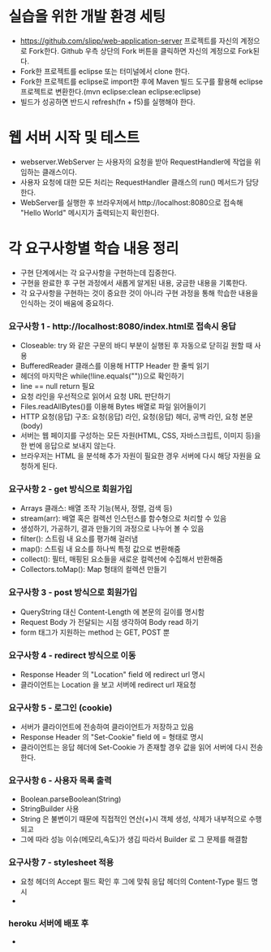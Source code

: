 # 실습을 위한 개발 환경 세팅
* https://github.com/slipp/web-application-server 프로젝트를 자신의 계정으로 Fork한다. Github 우측 상단의 Fork 버튼을 클릭하면 자신의 계정으로 Fork된다.
* Fork한 프로젝트를 eclipse 또는 터미널에서 clone 한다.
* Fork한 프로젝트를 eclipse로 import한 후에 Maven 빌드 도구를 활용해 eclipse 프로젝트로 변환한다.(mvn eclipse:clean eclipse:eclipse)
* 빌드가 성공하면 반드시 refresh(fn + f5)를 실행해야 한다.

# 웹 서버 시작 및 테스트
* webserver.WebServer 는 사용자의 요청을 받아 RequestHandler에 작업을 위임하는 클래스이다.
* 사용자 요청에 대한 모든 처리는 RequestHandler 클래스의 run() 메서드가 담당한다.
* WebServer를 실행한 후 브라우저에서 http://localhost:8080으로 접속해 "Hello World" 메시지가 출력되는지 확인한다.

# 각 요구사항별 학습 내용 정리
* 구현 단계에서는 각 요구사항을 구현하는데 집중한다. 
* 구현을 완료한 후 구현 과정에서 새롭게 알게된 내용, 궁금한 내용을 기록한다.
* 각 요구사항을 구현하는 것이 중요한 것이 아니라 구현 과정을 통해 학습한 내용을 인식하는 것이 배움에 중요하다. 

### 요구사항 1 - http://localhost:8080/index.html로 접속시 응답
* Closeable: try 와 같은 구문의 바디 부분이 실행된 후 자동으로 닫히길 원할 때 사용
* BufferedReader 클래스를 이용해 HTTP Header 한 줄씩 읽기
* 헤더의 마지막은 while(!line.equals(""))으로 확인하기
* line == null return 필요
* 요청 라인을 우선적으로 읽어서 요청 URL 판단하기
* Files.readAllBytes()를 이용해 Bytes 배열로 파일 읽어들이기
* HTTP 요청(응답) 구조: 요청(응답) 라인, 요청(응답) 헤더, 공백 라인, 요청 본문(body)
* 서버는 웹 페이지를 구성하는 모든 자원(HTML, CSS, 자바스크립트, 이미지 등)을 한 번에 응답으로 보내지 않는다.
* 브라우저는 HTML 을 분석해 추가 자원이 필요한 경우 서버에 다시 해당 자원을 요청하게 된다.

### 요구사항 2 - get 방식으로 회원가입
* Arrays 클래스: 배열 조작 기능(복사, 정렬, 검색 등)
* stream(arr): 배열 혹은 컬렉션 인스턴스를 함수형으로 처리할 수 있음
* 생성하기, 가공하기, 결과 만들기의 과정으로 나누어 볼 수 있음
* filter(): 스트림 내 요소를 평가해 걸러냄
* map(): 스트림 내 요소를 하나씩 특정 값으로 변환해줌
* collect(): 필터, 매핑된 요소들을 새로운 컬렉션에 수집해서 반환해줌
* Collectors.toMap(): Map 형태의 컬렉션 만들기

### 요구사항 3 - post 방식으로 회원가입
* QueryString 대신 Content-Length 에 본문의 길이를 명시함
* Request Body 가 전달되는 시점 생각하여 Body read 하기
* form 태그가 지원하는 method 는 GET, POST 뿐

### 요구사항 4 - redirect 방식으로 이동
* Response Header 의 "Location" field 에 redirect url 명시
* 클라이언트는 Location 을 보고 서버에 redirect url 재요청

### 요구사항 5 - 로그인 (cookie)
* 서버가 클라이언트에 전송하여 클라이언트가 저장하고 있음
* Response Header 의 "Set-Cookie" field 에 <cookie-name>=<cookie-value> 형태로 명시
* 클라이언트는 응답 헤더에 Set-Cookie 가 존재할 경우 값을 읽어 서버에 다시 전송한다.

### 요구사항 6 - 사용자 목록 출력
* Boolean.parseBoolean(String)
* StringBuilder 사용 
* String 은 불변이기 때문에 직접적인 연산(+)시 객체 생성, 삭제가 내부적으로 수행되고
* 그에 따라 성능 이슈(메모리,속도)가 생김 따라서 Builder 로 그 문제를 해결함

### 요구사항 7 - stylesheet 적용
* 요청 헤더의 Accept 필드 확인 후 그에 맞춰 응답 헤더의 Content-Type 필드 명시
* 

### heroku 서버에 배포 후
* 